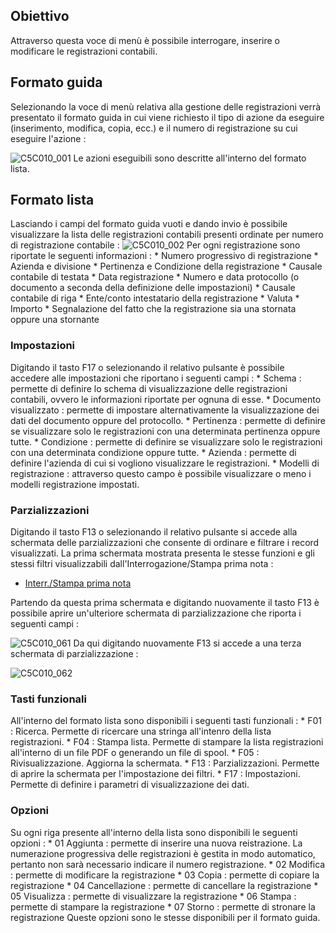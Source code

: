 ## Obiettivo
Attraverso questa voce di menù è possibile interrogare, inserire o modificare le registrazioni contabili.

## Formato guida
Selezionando la voce di menù relativa alla gestione delle registrazioni verrà presentato il formato guida in cui viene richiesto il tipo di azione da eseguire (inserimento, modifica, copia, ecc.) e il numero di registrazione su cui eseguire l'azione : 

![C5C010_001](http://doc.smeup.com/immagini/MBDOC_OGG-P_C5E401G/C5C010_001.png)
Le azioni eseguibili sono descritte all'interno del formato lista.

## Formato lista
Lasciando i campi del formato guida vuoti e dando invio è possibile visualizzare la lista delle registrazioni contabili presenti ordinate per numero di registrazione contabile : 
![C5C010_002](http://doc.smeup.com/immagini/MBDOC_OGG-P_C5E401G/C5C010_002.png)
Per ogni registrazione sono riportate le seguenti informazioni : 
 \* Numero progressivo di registrazione
 \* Azienda e divisione
 \* Pertinenza e Condizione della registrazione
 \* Causale contabile di testata
 \* Data registrazione
 \* Numero e data protocollo (o documento a seconda della definizione delle impostazioni)
 \* Causale contabile di riga
 \* Ente/conto intestatario della registrazione
 \* Valuta
 \* Importo
 \* Segnalazione del fatto che la registrazione sia una stornata oppure una stornante

### Impostazioni
Digitando il tasto F17 o selezionando il relativo pulsante è possibile accedere alle impostazioni che riportano i seguenti campi : 
 \* Schema :  permette di definire lo schema di visualizzazione delle registrazioni contabili, ovvero le informazioni riportate per ognuna di esse.
 \* Documento visualizzato :  permette di impostare alternativamente la visualizzazione dei dati del documento oppure del protocollo.
 \* Pertinenza :  permette di definire se visualizzare solo le registrazioni con una determinata pertinenza oppure tutte.
 \* Condizione :  permette di definire se visualizzare solo le registrazioni con una determinata condizione oppure tutte.
 \* Azienda :  permette di definire l'azienda di cui si vogliono visualizzare le registrazioni.
 \* Modelli di registrazione :  attraverso questo campo è possibile visualizzare o meno i modelli registrazione impostati.

### Parzializzazioni
Digitando il tasto F13 o selezionando il relativo pulsante si accede alla schermata delle parzializzazioni che consente di ordinare e filtrare i record visualizzati. La prima schermata mostrata presenta le stesse funzioni e gli stessi filtri visualizzabili dall'Interrogazione/Stampa prima nota : 

- [Interr./Stampa prima nota](Sorgenti/OJ/PGM/C5NAE4L)

Partendo da questa prima schermata e digitando nuovamente il tasto F13 è possibile aprire un'ulteriore schermata di parzializzazione che riporta i seguenti campi : 

![C5C010_061](http://doc.smeup.com/immagini/MBDOC_OGG-P_C5E401G/C5C010_061.png)
Da qui digitando nuovamente F13 si accede a una terza schermata di parzializzazione : 

![C5C010_062](http://doc.smeup.com/immagini/MBDOC_OGG-P_C5E401G/C5C010_062.png)
### Tasti funzionali
All'interno del formato lista sono disponibili i seguenti tasti funzionali : 
 \* F01 :  Ricerca. Permette di ricercare una stringa all'intenro della lista registrazioni.
 \* F04 :  Stampa lista. Permette di stampare la lista registrazioni all'interno di un file PDF o generando un file di spool.
 \* F05 :  Rivisualizzazione. Aggiorna la schermata.
 \* F13 :  Parzializzazioni. Permette di aprire la schermata per l'impostazione dei filtri.
 \* F17 :  Impostazioni. Permette di definire i parametri di visualizzazione dei dati.

### Opzioni
Su ogni riga presente all'interno della lista sono disponibili le seguenti opzioni : 
 \* 01 Aggiunta :  permette di inserire una nuova reistrazione. La numerazione progressiva delle registrazioni è gestita in modo automatico, pertanto non sarà necessario indicare il numero registrazione.
 \* 02 Modifica :  permette di modificare la registrazione
 \* 03 Copia :  permette di copiare la registrazione
 \* 04 Cancellazione :  permette di cancellare la registrazione
 \* 05 Visualizza :  permette di visualizzare la registrazione
 \* 06 Stampa :  permette di stampare la registrazione
 \* 07 Storno :  permette di stronare la registrazione
Queste opzioni sono le stesse disponibili per il formato guida.
